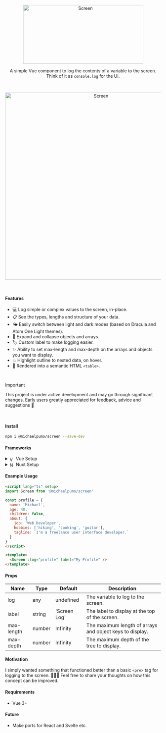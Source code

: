 <p align="center">
  <picture>
    <source media="(prefers-color-scheme: dark)" srcset="https://github.com/michaelpumo/screen/assets/4269460/0fb2d2db-6ce3-442b-ac76-b6005ee66e4f">
    <source media="(prefers-color-scheme: light)" srcset="https://github.com/michaelpumo/screen/assets/4269460/6861760b-d9e4-4682-9f97-d11f1c8cd118">
    <img alt="Screen" src="https://github.com/michaelpumo/screen/assets/4269460/6861760b-d9e4-4682-9f97-d11f1c8cd118" width="389" height="190" style="max-width: 100%;">
  </picture>
</p>

<p align="center">A simple Vue component to log the contents of a variable to the screen.<br>Think of it as <code>console.log</code> for the UI.</p>

<br>

<p align="center">
  <picture>
    <img alt="Screen" src="https://github.com/michaelpumo/screen/assets/4269460/eb443cd8-49d4-436c-a5ee-753dbf866816" width="605">
  </picture>
</p>

<br>

#### Features
- 💻 Log simple or complex values to the screen, in-place.
- 📋 See the types, lengths and structure of your data.
- 🌤️ Easily switch between light and dark modes (based on Dracula and Atom One Light themes).
- 👻 Expand and collapse objects and arrays.
- 🏷️ Custom label to make logging easier.
- ✨ Ability to set max-length and max-depth on the arrays and objects you want to display.
- 💥 Highlight outline to nested data, on hover.
- 🤗 Rendered into a semantic HTML `<table>`.

<br>

> [!IMPORTANT]  
> This project is under active development and may go through significant changes. Early users greatly appreciated for feedback, advice and suggestions 🙏

<br>

#### Install

```bash
npm i @michaelpumo/screen --save-dev
```

#### Frameworks

<details>
  <summary><img alt="Vue Setup" src="https://github.com/michaelpumo/screen/assets/4269460/33cd99e4-c85c-416b-8e50-49de380f96d0" width="16" valign="middle"> Vue Setup</summary>

  #### Vue Demo
  <p>
    <a href="https://stackblitz.com/edit/screen-demo-vue?file=src%2FApp.vue" target="_blank">
      <img src="https://developer.stackblitz.com/img/open_in_stackblitz.svg" alt="StackBlitz Demo Vue" width="160">
    </a>
  </p>

  Import the stylesheet into your main CSS file.
  
  ```css
  @import '@michaelpumo/screen/dist/screen.css';
  ```
</details>

<details>
  <summary><img alt="Nuxt Setup" src="https://github.com/michaelpumo/screen/assets/4269460/5d2b481c-d2b3-41f1-8e70-db07ce6588bb" width="16" valign="middle"> Nuxt Setup</summary>

  #### Nuxt Demo
  <p>
    <a href="https://stackblitz.com/edit/screen-demo-nuxt?file=app.vue" target="_blank">
      <img src="https://developer.stackblitz.com/img/open_in_stackblitz.svg" alt="StackBlitz Demo Nuxt" width="160">
    </a>
  </p>

  Import the stylesheet into your main `nuxt.config.{js,ts}` file.

  ```typescript
  export default defineNuxtConfig({
    css: ['@michaelpumo/screen/dist/screen.css']
  });
  ```

  You may also find it useful to have Nuxt auto-import the component, so that you can use it freely around your application without manually importing everywhere you need it. You can do this by creating a simple module that imports it for you automatically.
  
  `modules/screen.ts`

  ```typescript
  import { addComponent, defineNuxtModule } from '@nuxt/kit';
  
  export default defineNuxtModule({
    setup() {
      addComponent({
        name: 'Screen',
        filePath: '@michaelpumo/screen',
        mode: 'client',
      });
    },
  });
  ```

  Make sure you have auto component import enabled in your `nuxt.config.{js,ts}` file too:
  
  ```typescript
  export default defineNuxtConfig({
    css: ['@michaelpumo/screen/dist/screen.css'],
    components: true,
  });
  ```
 
  **Note** If you do not want to auto import this component (though it's recommended) then you may need to wrap `<Screen />` into a `<ClientOnly>` tag to avoid warnings with SSR:

  ```html
  <template>
    <ClientOnly>
      <Screen :log="profile" label="My Profile" />
    </ClientOnly>
  </template>
  ```
</details>

#### Example Usage

```html
<script lang="ts" setup>
import Screen from '@michaelpumo/screen'

const profile = {
  name: 'Michael',
  age: 40,
  children: false,
  about: {
    job: 'Web Developer',
    hobbies: ['hiking', 'cooking', 'guitar'],
    tagline: `I'm a freelance user interface developer.`
  }
}
</script>

<template>
  <Screen :log="profile" label="My Profile" />
</template>
```

#### Props
| Name | Type | Default | Description |
| --- | --- | --- | --- |
| log | any | undefined | The variable to log to the screen. |
| label | string | 'Screen Log' | The label to display at the top of the screen. |
| max-length | number | Infinity | The maximum length of arrays and object keys to display. |
| max-depth | number | Infinity | The maximum depth of the tree to display. |

#### Motivation
I simply wanted something that functioned better than a basic `<pre>` tag for logging to the screen. 🤷🏻‍♂️ Feel free to share your thoughts on how this concept can be improved.

#### Requirements
- Vue 3+

#### Future
- Make ports for React and Svelte etc.

